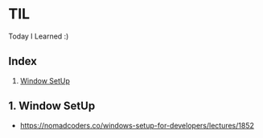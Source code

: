 # TIL

Today I Learned :)

## Index

1. [Window SetUp](#1-window-setup)

## 1. Window SetUp

- https://nomadcoders.co/windows-setup-for-developers/lectures/1852
